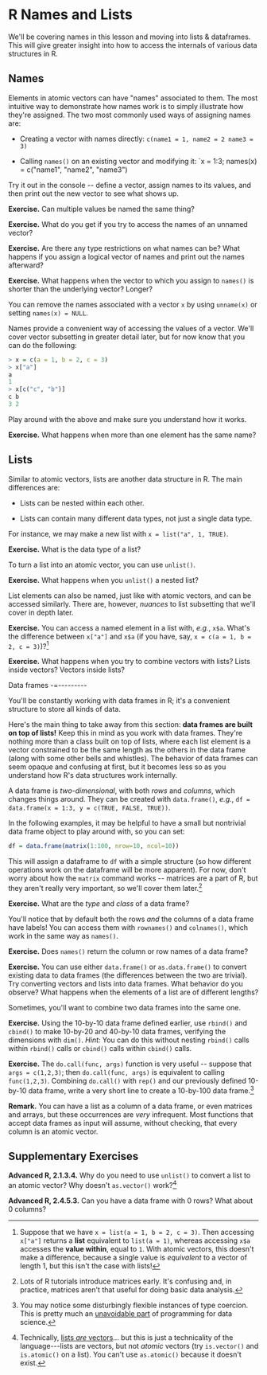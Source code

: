 R Names and Lists
=================

We'll be covering names in this lesson and moving into lists & dataframes. This will give greater insight into how to access the internals of various data structures in R.

Names
-----

Elements in atomic vectors can have "names" associated to them. The most intuitive way to demonstrate how names work is to simply illustrate how they're assigned. The two most commonly used ways of assigning names are:

* Creating a vector with names directly: `c(name1 = 1, name2 = 2 name3 = 3)`

* Calling `names()` on an existing vector and modifying it: `x = 1:3; names(x) = c("name1", "name2", "name3")

Try it out in the console -- define a vector, assign names to its values, and then print out the new vector to see what shows up.

**Exercise.** Can multiple values be named the same thing?

**Exercise.** What do you get if you try to access the names of an unnamed vector?

**Exercise.** Are there any type restrictions on what names can be? What happens if you assign a logical vector of names and print out the names afterward?

**Exercise.** What happens when the vector to which you assign to `names()` is shorter than the underlying vector? Longer?

You can remove the names associated with a vector `x` by using `unname(x)` or setting `names(x) = NULL`.

Names provide a convenient way of accessing the values of a vector. We'll cover vector subsetting in greater detail later, but for now know that you can do the following:

```r
> x = c(a = 1, b = 2, c = 3)
> x["a"]
a 
1 
> x[c("c", "b")]
c b 
3 2 
```

Play around with the above and make sure you understand how it works.

**Exercise.** What happens when more than one element has the same name?

Lists
-----

Similar to atomic vectors, lists are another data structure in R. The main differences are:

* Lists can be nested within each other.

* Lists can contain many different data types, not just a single data type.

For instance, we may make a new list with `x = list("a", 1, TRUE)`.

**Exercise.** What is the data type of a list?

To turn a list into an atomic vector, you can use `unlist()`.

**Exercise.** What happens when you `unlist()` a nested list?

List elements can also be named, just like with atomic vectors, and can be accessed similarly. There are, however, *nuances* to list subsetting that we'll cover in depth later.

**Exercise.** You can access a named element in a list with, *e.g.*, `x$a`. What's the difference between `x["a"]` and `x$a` (if you have, say, `x = c(a = 1, b = 2, c = 3)`)?[^diff]

**Exercise.** What happens when you try to combine vectors with lists? Lists inside vectors? Vectors inside lists?

Data frames
-=---------

You'll be constantly working with data frames in R; it's a convenient structure to store all kinds of data.

Here's the main thing to take away from this section: **data frames are built on top of lists!** Keep this in mind as you work with data frames. They're nothing more than a class built on top of lists, where each list element is a vector constrained to be the same length as the others in the data frame (along with some other bells and whistles). The behavior of data frames can seem opaque and confusing at first, but it becomes less so as you understand how R's data structures work internally.

A data frame is *two-dimensional*, with both *rows* and *columns*, which changes things around. They can be created with `data.frame()`, *e.g.*, `df = data.frame(x = 1:3, y = c(TRUE, FALSE, TRUE))`.

In the following examples, it may be helpful to have a small but nontrivial data frame object to play around with, so you can set:

```r
df = data.frame(matrix(1:100, nrow=10, ncol=10))
```

This will assign a dataframe to `df` with a simple structure (so how different operations work on the dataframe will be more apparent). For now, don't worry about how the `matrix` command works -- matrices are a part of R, but they aren't really very important, so we'll cover them later.[^mat]

**Exercise.** What are the *type* and *class* of a data frame?

You'll notice that by default both the rows *and* the columns of a data frame have labels! You can access them with `rownames()` and `colnames()`, which work in the same way as `names()`.

**Exercise.** Does `names()` return the column or row names of a data frame?

**Exercise.** You can use either `data.frame()` or `as.data.frame()` to convert existing data to data frames (the differences between the two are trivial). Try converting vectors and lists into data frames. What behavior do you observe? What happens when the elements of a list are of different lengths?

Sometimes, you'll want to combine two data frames into the same one.

**Exercise.** Using the 10-by-10 data frame defined earlier, use `rbind()` and `cbind()` to make 10-by-20 and 40-by-10 data frames, verifying the dimensions with `dim()`. *Hint:* You can do this without nesting `rbind()` calls within `rbind()` calls or `cbind()` calls within `cbind()` calls.

**Exercise.** The `do.call(func, args)` function is very useful -- suppose that `args = c(1,2,3)`; then `do.call(func, args)` is equivalent to calling `func(1,2,3)`. Combining `do.call()` with `rep()` and our previously defined 10-by-10 data frame, write a very short line to create a 10-by-100 data frame.[^dist]

**Remark.** You can have a list as a column of a data frame, or even matrices and arrays, but these occurrences are *very* infrequent. Most functions that accept data frames as input will assume, without checking, that every column is an atomic vector.

Supplementary Exercises
-----------------------

**Advanced R, 2.1.3.4.** Why do you need to use `unlist()` to convert a list to an atomic vector? Why doesn't `as.vector()` work?[^advr1]

**Advanced R, 2.4.5.3.** Can you have a data frame with 0 rows? What about 0 columns?

[^diff]: Suppose that we have `x = list(a = 1, b = 2, c = 3)`. Then accessing `x["a"]` returns a **list** equivalent to `list(a = 1)`, whereas accessing `x$a` accesses the **value within**, equal to `1`. With atomic vectors, this doesn't make a difference, because a single value is *equivalent* to a vector of length 1, but this isn't the case with lists!

[^advr1]: Technically, [lists *are* vectors](http://stackoverflow.com/a/8595099/3721976)... but this is just a technicality of the language---lists are vectors, but not *atomic* vectors (try `is.vector()` and `is.atomic()` on a list). You can't use `as.atomic()` because it doesn't exist.

[^mat]: Lots of R tutorials introduce matrices early. It's confusing and, in practice, matrices aren't that useful for doing basic data analysis.

[^dist]: You may notice some disturbingly flexible instances of type coercion. This is pretty much an [unavoidable part](http://www.benkuhn.net/ml-bugs) of programming for data science.